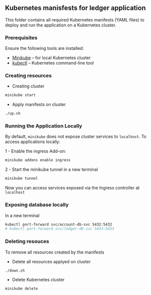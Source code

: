 ## Kubernetes manisfests for ledger application
This folder contains all required Kubernetes manifests (YAML files) to deploy and run the application on a Kubernetes cluster.

### Prerequisites
Ensure the following tools are installed:
- [Minikube](https://minikube.sigs.k8s.io/docs/start/) – for local Kubernetes cluster
- [kubectl](https://kubernetes.io/docs/tasks/tools/install-kubectl/) – Kubernetes command-line tool

### Creating resources

- Creating cluster
```bash
minikube start
```

- Apply manifests on cluster
```bash
./up.sh
```

### Running the Application Locally

By default, `minikube` does not expose cluster services to `localhost`. To access applications locally:

1 - Enable the ingress Add-on:
```bash
minikube addons enable ingress
```

2 - Start the minikube tunnel in a new terminal
```bash    
minikube tunnel 
```
Now you can access services exposed via the Ingress controller at `localhost` 


### Exposing database locally

In a new terminal
```sh
kubectl port-forward svc/account-db-svc 5432:5432
# kubectl port-forward svc/ledger-db-svc 5433:5433
```

### Deleting resouces
To remove all resources created by the manifests

- Delete all resources applyed on cluster
```bash
./down.sh
```

- Delete Kubernetes cluster
```bash
minikube delete
```
